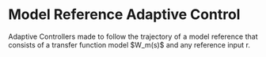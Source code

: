 # Model Reference Adaptive Control
<p align=justify> Adaptive Controllers made to follow the trajectory of a model reference that consists of a transfer function model $W_m(s)$ and any reference input r. <br> </p>
